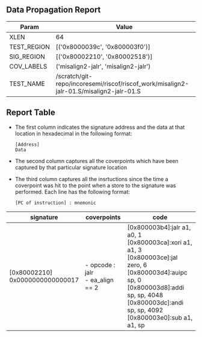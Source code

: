 
## Data Propagation Report

| Param       | Value    |
|-------------|----------|
| XLEN        | 64      |
| TEST_REGION | [('0x8000039c', '0x800003f0')]      |
| SIG_REGION  | [('0x80002210', '0x80002518')]      |
| COV_LABELS  | ('misalign2-jalr', 'misalign2-jalr')      |
| TEST_NAME   | /scratch/git-repo/incoresemi/riscof/riscof_work/misalign2-jalr-01.S/misalign2-jalr-01.S    |

## Report Table

- The first column indicates the signature address and the data at that location in hexadecimal in the following format: 
  ```
  [Address]
  Data
  ```

- The second column captures all the coverpoints which have been captured by that particular signature location

- The third column captures all the insrtuctions since the time a coverpoint was
  hit to the point when a store to the signature was performed. Each line has
  the following format:
  ```
  [PC of instruction] : mnemonic
  ```

|            signature             |              coverpoints               |                                                                                                              code                                                                                                              |
|----------------------------------|----------------------------------------|--------------------------------------------------------------------------------------------------------------------------------------------------------------------------------------------------------------------------------|
|[0x80002210]<br>0x0000000000000017|- opcode : jalr<br> - ea_align == 2<br> |[0x800003b4]:jalr a1, a0, 1<br> [0x800003ca]:xori a1, a1, 3<br> [0x800003ce]:jal zero, 6<br> [0x800003d4]:auipc sp, 0<br> [0x800003d8]:addi sp, sp, 4048<br> [0x800003dc]:andi sp, sp, 4092<br> [0x800003e0]:sub a1, a1, sp<br> |
